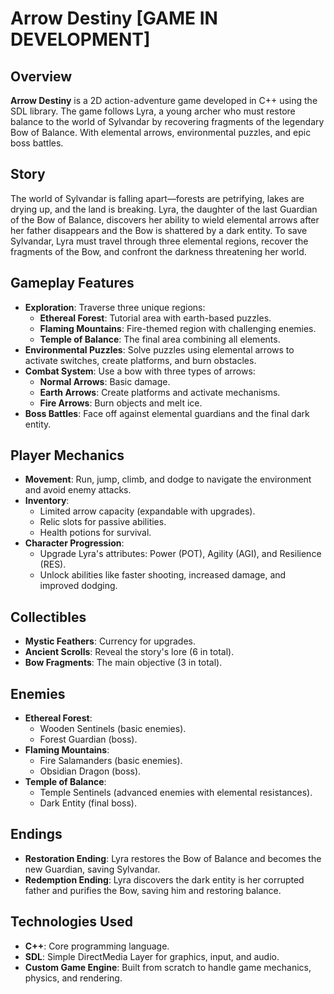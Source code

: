 # Arrow Destiny [GAME IN DEVELOPMENT]

## Overview

**Arrow Destiny** is a 2D action-adventure game developed in C++ using the SDL library. The game follows Lyra, a young archer who must restore balance to the world of Sylvandar by recovering fragments of the legendary Bow of Balance. With elemental arrows, environmental puzzles, and epic boss battles.

## Story

The world of Sylvandar is falling apart—forests are petrifying, lakes are drying up, and the land is breaking. Lyra, the daughter of the last Guardian of the Bow of Balance, discovers her ability to wield elemental arrows after her father disappears and the Bow is shattered by a dark entity. To save Sylvandar, Lyra must travel through three elemental regions, recover the fragments of the Bow, and confront the darkness threatening her world.

## Gameplay Features

- **Exploration**: Traverse three unique regions:
  - **Ethereal Forest**: Tutorial area with earth-based puzzles.
  - **Flaming Mountains**: Fire-themed region with challenging enemies.
  - **Temple of Balance**: The final area combining all elements.
- **Environmental Puzzles**: Solve puzzles using elemental arrows to activate switches, create platforms, and burn obstacles.
- **Combat System**: Use a bow with three types of arrows:
  - **Normal Arrows**: Basic damage.
  - **Earth Arrows**: Create platforms and activate mechanisms.
  - **Fire Arrows**: Burn objects and melt ice.
- **Boss Battles**: Face off against elemental guardians and the final dark entity.

## Player Mechanics

- **Movement**: Run, jump, climb, and dodge to navigate the environment and avoid enemy attacks.
- **Inventory**:
  - Limited arrow capacity (expandable with upgrades).
  - Relic slots for passive abilities.
  - Health potions for survival.
- **Character Progression**:
  - Upgrade Lyra's attributes: Power (POT), Agility (AGI), and Resilience (RES).
  - Unlock abilities like faster shooting, increased damage, and improved dodging.

## Collectibles

- **Mystic Feathers**: Currency for upgrades.
- **Ancient Scrolls**: Reveal the story's lore (6 in total).
- **Bow Fragments**: The main objective (3 in total).

## Enemies

- **Ethereal Forest**:
  - Wooden Sentinels (basic enemies).
  - Forest Guardian (boss).
- **Flaming Mountains**:
  - Fire Salamanders (basic enemies).
  - Obsidian Dragon (boss).
- **Temple of Balance**:
  - Temple Sentinels (advanced enemies with elemental resistances).
  - Dark Entity (final boss).

## Endings

- **Restoration Ending**: Lyra restores the Bow of Balance and becomes the new Guardian, saving Sylvandar.
- **Redemption Ending**: Lyra discovers the dark entity is her corrupted father and purifies the Bow, saving him and restoring balance.

## Technologies Used

- **C++**: Core programming language.
- **SDL**: Simple DirectMedia Layer for graphics, input, and audio.
- **Custom Game Engine**: Built from scratch to handle game mechanics, physics, and rendering.
